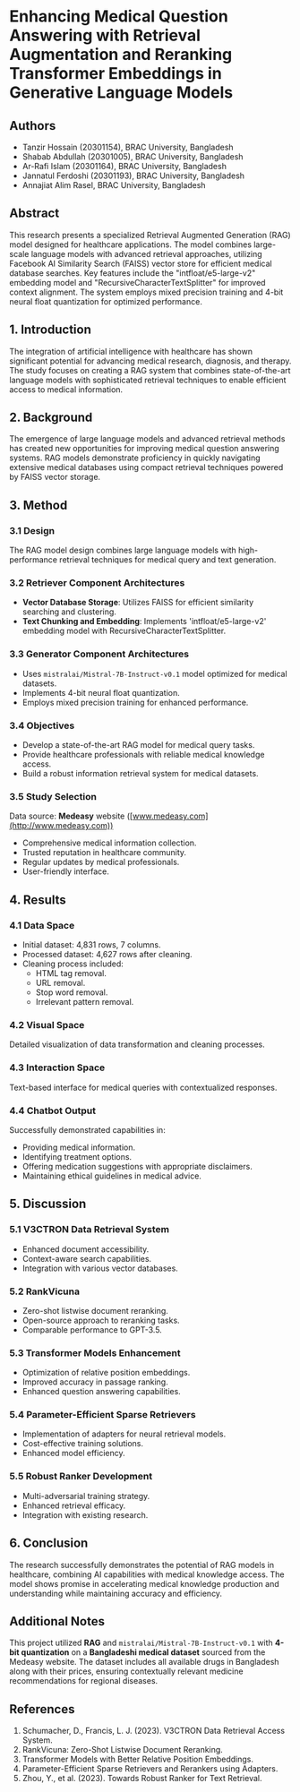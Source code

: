 
# Enhancing Medical Question Answering with Retrieval Augmentation and Reranking Transformer Embeddings in Generative Language Models

## Authors
- Tanzir Hossain (20301154), BRAC University, Bangladesh  
- Shabab Abdullah (20301005), BRAC University, Bangladesh  
- Ar-Rafi Islam (20301164), BRAC University, Bangladesh  
- Jannatul Ferdoshi (20301193), BRAC University, Bangladesh  
- Annajiat Alim Rasel, BRAC University, Bangladesh  

## Abstract
This research presents a specialized Retrieval Augmented Generation (RAG) model designed for healthcare applications. The model combines large-scale language models with advanced retrieval approaches, utilizing Facebook AI Similarity Search (FAISS) vector store for efficient medical database searches. Key features include the "intfloat/e5-large-v2" embedding model and "RecursiveCharacterTextSplitter" for improved context alignment. The system employs mixed precision training and 4-bit neural float quantization for optimized performance.

## 1. Introduction
The integration of artificial intelligence with healthcare has shown significant potential for advancing medical research, diagnosis, and therapy. The study focuses on creating a RAG system that combines state-of-the-art language models with sophisticated retrieval techniques to enable efficient access to medical information.

## 2. Background
The emergence of large language models and advanced retrieval methods has created new opportunities for improving medical question answering systems. RAG models demonstrate proficiency in quickly navigating extensive medical databases using compact retrieval techniques powered by FAISS vector storage.

## 3. Method

### 3.1 Design
The RAG model design combines large language models with high-performance retrieval techniques for medical query and text generation.

### 3.2 Retriever Component Architectures
- **Vector Database Storage**: Utilizes FAISS for efficient similarity searching and clustering.
- **Text Chunking and Embedding**: Implements 'intfloat/e5-large-v2' embedding model with RecursiveCharacterTextSplitter.

### 3.3 Generator Component Architectures
- Uses `mistralai/Mistral-7B-Instruct-v0.1` model optimized for medical datasets.
- Implements 4-bit neural float quantization.
- Employs mixed precision training for enhanced performance.

### 3.4 Objectives
- Develop a state-of-the-art RAG model for medical query tasks.
- Provide healthcare professionals with reliable medical knowledge access.
- Build a robust information retrieval system for medical datasets.

### 3.5 Study Selection
Data source: **Medeasy** website ([www.medeasy.com](http://www.medeasy.com))  
- Comprehensive medical information collection.  
- Trusted reputation in healthcare community.  
- Regular updates by medical professionals.  
- User-friendly interface.

## 4. Results

### 4.1 Data Space
- Initial dataset: 4,831 rows, 7 columns.  
- Processed dataset: 4,627 rows after cleaning.  
- Cleaning process included:
  - HTML tag removal.  
  - URL removal.  
  - Stop word removal.  
  - Irrelevant pattern removal.

### 4.2 Visual Space
Detailed visualization of data transformation and cleaning processes.

### 4.3 Interaction Space
Text-based interface for medical queries with contextualized responses.

### 4.4 Chatbot Output
Successfully demonstrated capabilities in:
- Providing medical information.  
- Identifying treatment options.  
- Offering medication suggestions with appropriate disclaimers.  
- Maintaining ethical guidelines in medical advice.

## 5. Discussion

### 5.1 V3CTRON Data Retrieval System
- Enhanced document accessibility.  
- Context-aware search capabilities.  
- Integration with various vector databases.

### 5.2 RankVicuna
- Zero-shot listwise document reranking.  
- Open-source approach to reranking tasks.  
- Comparable performance to GPT-3.5.

### 5.3 Transformer Models Enhancement
- Optimization of relative position embeddings.  
- Improved accuracy in passage ranking.  
- Enhanced question answering capabilities.

### 5.4 Parameter-Efficient Sparse Retrievers
- Implementation of adapters for neural retrieval models.  
- Cost-effective training solutions.  
- Enhanced model efficiency.

### 5.5 Robust Ranker Development
- Multi-adversarial training strategy.  
- Enhanced retrieval efficacy.  
- Integration with existing research.

## 6. Conclusion
The research successfully demonstrates the potential of RAG models in healthcare, combining AI capabilities with medical knowledge access. The model shows promise in accelerating medical knowledge production and understanding while maintaining accuracy and efficiency.

## Additional Notes
This project utilized **RAG** and `mistralai/Mistral-7B-Instruct-v0.1` with **4-bit quantization** on a **Bangladeshi medical dataset** sourced from the Medeasy website. The dataset includes all available drugs in Bangladesh along with their prices, ensuring contextually relevant medicine recommendations for regional diseases.

## References
1. Schumacher, D., Francis, L. J. (2023). V3CTRON Data Retrieval Access System.  
2. RankVicuna: Zero-Shot Listwise Document Reranking.  
3. Transformer Models with Better Relative Position Embeddings.  
4. Parameter-Efficient Sparse Retrievers and Rerankers using Adapters.  
5. Zhou, Y., et al. (2023). Towards Robust Ranker for Text Retrieval.
```
